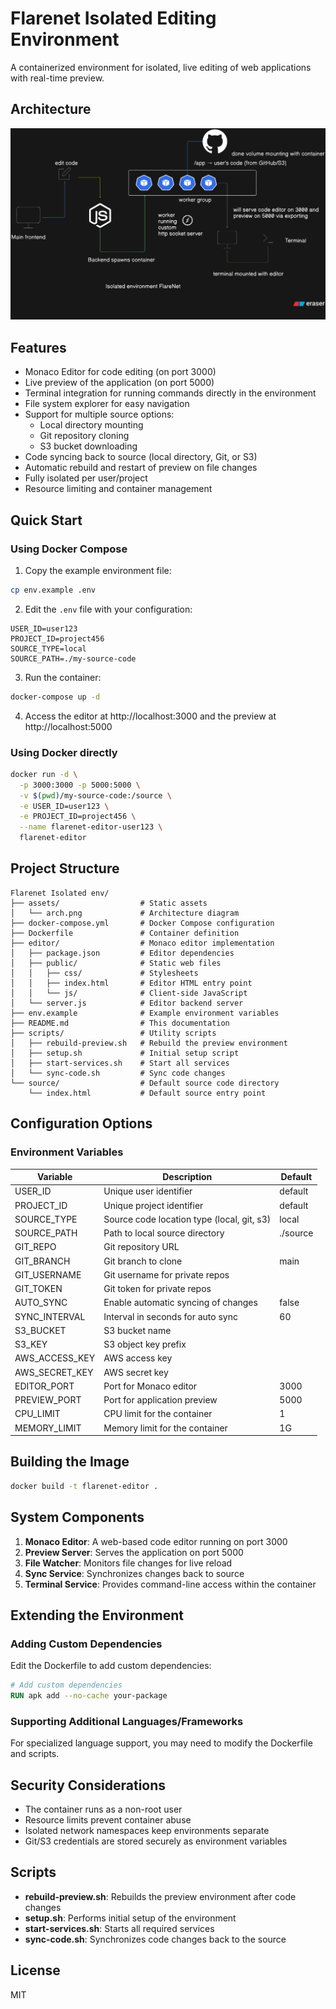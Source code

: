 # Flarenet Isolated Editing Environment

A containerized environment for isolated, live editing of web applications with real-time preview.

## Architecture

![Flarenet Architecture](assets/arch.png)

## Features

- Monaco Editor for code editing (on port 3000)
- Live preview of the application (on port 5000)
- Terminal integration for running commands directly in the environment
- File system explorer for easy navigation
- Support for multiple source options:
  - Local directory mounting
  - Git repository cloning
  - S3 bucket downloading
- Code syncing back to source (local directory, Git, or S3)
- Automatic rebuild and restart of preview on file changes
- Fully isolated per user/project
- Resource limiting and container management

## Quick Start

### Using Docker Compose

1. Copy the example environment file:

```bash
cp env.example .env
```

2. Edit the `.env` file with your configuration:

```
USER_ID=user123
PROJECT_ID=project456
SOURCE_TYPE=local
SOURCE_PATH=./my-source-code
```

3. Run the container:

```bash
docker-compose up -d
```

4. Access the editor at http://localhost:3000 and the preview at http://localhost:5000

### Using Docker directly

```bash
docker run -d \
  -p 3000:3000 -p 5000:5000 \
  -v $(pwd)/my-source-code:/source \
  -e USER_ID=user123 \
  -e PROJECT_ID=project456 \
  --name flarenet-editor-user123 \
  flarenet-editor
```

## Project Structure

```
Flarenet Isolated env/
├── assets/                  # Static assets
│   └── arch.png             # Architecture diagram
├── docker-compose.yml       # Docker Compose configuration
├── Dockerfile               # Container definition
├── editor/                  # Monaco editor implementation
│   ├── package.json         # Editor dependencies
│   ├── public/              # Static web files
│   │   ├── css/             # Stylesheets
│   │   ├── index.html       # Editor HTML entry point
│   │   └── js/              # Client-side JavaScript
│   └── server.js            # Editor backend server
├── env.example              # Example environment variables
├── README.md                # This documentation
├── scripts/                 # Utility scripts
│   ├── rebuild-preview.sh   # Rebuild the preview environment
│   ├── setup.sh             # Initial setup script
│   ├── start-services.sh    # Start all services
│   └── sync-code.sh         # Sync code changes
└── source/                  # Default source code directory
    └── index.html           # Default source entry point
```

## Configuration Options

### Environment Variables

| Variable | Description | Default |
|----------|-------------|---------|
| USER_ID | Unique user identifier | default |
| PROJECT_ID | Unique project identifier | default |
| SOURCE_TYPE | Source code location type (local, git, s3) | local |
| SOURCE_PATH | Path to local source directory | ./source |
| GIT_REPO | Git repository URL | |
| GIT_BRANCH | Git branch to clone | main |
| GIT_USERNAME | Git username for private repos | |
| GIT_TOKEN | Git token for private repos | |
| AUTO_SYNC | Enable automatic syncing of changes | false |
| SYNC_INTERVAL | Interval in seconds for auto sync | 60 |
| S3_BUCKET | S3 bucket name | |
| S3_KEY | S3 object key prefix | |
| AWS_ACCESS_KEY | AWS access key | |
| AWS_SECRET_KEY | AWS secret key | |
| EDITOR_PORT | Port for Monaco editor | 3000 |
| PREVIEW_PORT | Port for application preview | 5000 |
| CPU_LIMIT | CPU limit for the container | 1 |
| MEMORY_LIMIT | Memory limit for the container | 1G |

## Building the Image

```bash
docker build -t flarenet-editor .
```

## System Components

1. **Monaco Editor**: A web-based code editor running on port 3000
2. **Preview Server**: Serves the application on port 5000
3. **File Watcher**: Monitors file changes for live reload
4. **Sync Service**: Synchronizes changes back to source
5. **Terminal Service**: Provides command-line access within the container

## Extending the Environment

### Adding Custom Dependencies

Edit the Dockerfile to add custom dependencies:

```dockerfile
# Add custom dependencies
RUN apk add --no-cache your-package
```

### Supporting Additional Languages/Frameworks

For specialized language support, you may need to modify the Dockerfile and scripts.

## Security Considerations

- The container runs as a non-root user
- Resource limits prevent container abuse
- Isolated network namespaces keep environments separate
- Git/S3 credentials are stored securely as environment variables

## Scripts

- **rebuild-preview.sh**: Rebuilds the preview environment after code changes
- **setup.sh**: Performs initial setup of the environment
- **start-services.sh**: Starts all required services
- **sync-code.sh**: Synchronizes code changes back to the source

## License

MIT 